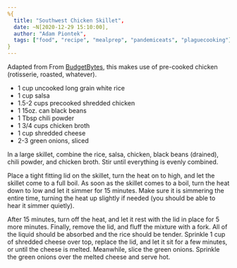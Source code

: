 ```yaml
---
%{
  title: "Southwest Chicken Skillet",
  date: ~N[2020-12-29 15:10:00],
  author: "Adam Piontek",
  tags: ["food", "recipe", "mealprep", "pandemiceats", "plaguecooking"]
}
---
```


Adapted from From [BudgetBytes](https://www.budgetbytes.com/southwest-chicken-skillet/), this makes use of pre-cooked chicken (rotisserie, roasted, whatever).

<!--more-->

- 1 cup uncooked long grain white rice
- 1 cup salsa
- 1.5-2 cups precooked shredded chicken
- 1 15oz. can black beans
- 1 Tbsp chili powder
- 1 3/4 cups chicken broth
- 1 cup shredded cheese
- 2-3 green onions, sliced

In a large skillet, combine the rice, salsa, chicken, black beans (drained), chili powder, and chicken broth. Stir until everything is evenly combined.

Place a tight fitting lid on the skillet, turn the heat on to high, and let the skillet come to a full boil. As soon as the skillet comes to a boil, turn the heat down to low and let it simmer for 15 minutes. Make sure it is simmering the entire time, turning the heat up slightly if needed (you should be able to hear it simmer quietly).

After 15 minutes, turn off the heat, and let it rest with the lid in place for 5 more minutes. Finally, remove the lid, and fluff the mixture with a fork. All of the liquid should be absorbed and the rice should be tender. Sprinkle 1 cup of shredded cheese over top, replace the lid, and let it sit for a few minutes, or until the cheese is melted. Meanwhile, slice the green onions. Sprinkle the green onions over the melted cheese and serve hot.